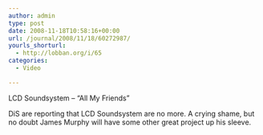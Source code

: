 ```yaml
---
author: admin
type: post
date: 2008-11-18T10:58:16+00:00
url: /journal/2008/11/18/60272987/
yourls_shorturl:
  - http://lobban.org/i/65
categories:
  - Video

---
```

LCD Soundsystem &#8211; &#8220;All My Friends&#8221;

DiS are reporting that LCD Soundsystem are no more. A crying shame, but no doubt James Murphy will have some other great project up his sleeve.